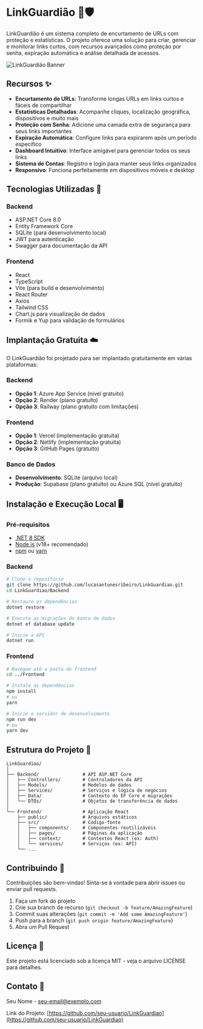 # LinkGuardião 🔗🛡️

LinkGuardião é um sistema completo de encurtamento de URLs com proteção e estatísticas. O projeto oferece uma solução para criar, gerenciar e monitorar links curtos, com recursos avançados como proteção por senha, expiração automática e análise detalhada de acessos.

![LinkGuardião Banner](https://via.placeholder.com/1200x300/4f6eff/FFFFFF?text=LinkGuardi%C3%A3o)

## Recursos ✨

- **Encurtamento de URLs**: Transforme longas URLs em links curtos e fáceis de compartilhar
- **Estatísticas Detalhadas**: Acompanhe cliques, localização geográfica, dispositivos e muito mais
- **Proteção com Senha**: Adicione uma camada extra de segurança para seus links importantes
- **Expiração Automática**: Configure links para expirarem após um período específico
- **Dashboard Intuitivo**: Interface amigável para gerenciar todos os seus links
- **Sistema de Contas**: Registro e login para manter seus links organizados
- **Responsivo**: Funciona perfeitamente em dispositivos móveis e desktop

## Tecnologias Utilizadas 🚀

### Backend
- ASP.NET Core 8.0
- Entity Framework Core
- SQLite (para desenvolvimento local)
- JWT para autenticação
- Swagger para documentação da API

### Frontend
- React
- TypeScript
- Vite (para build e desenvolvimento)
- React Router
- Axios
- Tailwind CSS
- Chart.js para visualização de dados
- Formik e Yup para validação de formulários

## Implantação Gratuita ☁️

O LinkGuardião foi projetado para ser implantado gratuitamente em várias plataformas:

### Backend
- **Opção 1**: Azure App Service (nível gratuito)
- **Opção 2**: Render (plano gratuito)
- **Opção 3**: Railway (plano gratuito com limitações)

### Frontend
- **Opção 1**: Vercel (implementação gratuita)
- **Opção 2**: Netlify (implementação gratuita)
- **Opção 3**: GitHub Pages (gratuito)

### Banco de Dados
- **Desenvolvimento**: SQLite (arquivo local)
- **Produção**: Supabase (plano gratuito) ou Azure SQL (nível gratuito)

## Instalação e Execução Local 🖥️

### Pré-requisitos
- [.NET 8 SDK](https://dotnet.microsoft.com/download)
- [Node.js](https://nodejs.org/) (v18+ recomendado)
- [npm](https://www.npmjs.com/) ou [yarn](https://yarnpkg.com/)

### Backend
```bash
# Clone o repositório
git clone https://github.com/lucasantunesribeiro/LinkGuardiao.git
cd LinkGuardiao/Backend

# Restaure as dependências
dotnet restore

# Execute as migrações do banco de dados
dotnet ef database update

# Inicie a API
dotnet run
```

### Frontend
```bash
# Navegue até a pasta do frontend
cd ../Frontend

# Instale as dependências
npm install
# ou
yarn

# Inicie o servidor de desenvolvimento
npm run dev
# ou
yarn dev
```

## Estrutura do Projeto 📁

```
LinkGuardiao/
│
├── Backend/                # API ASP.NET Core
│   ├── Controllers/        # Controladores da API
│   ├── Models/             # Modelos de dados
│   ├── Services/           # Serviços e lógica de negócios
│   ├── Data/               # Contexto do EF Core e migrações
│   └── DTOs/               # Objetos de transferência de dados
│
└── Frontend/               # Aplicação React
    ├── public/             # Arquivos estáticos
    ├── src/                # Código-fonte
    │   ├── components/     # Componentes reutilizáveis
    │   ├── pages/          # Páginas da aplicação
    │   ├── context/        # Contextos React (ex: Auth)
    │   └── services/       # Serviços (ex: API)
    └── ...
```

## Contribuindo 🤝

Contribuições são bem-vindas! Sinta-se à vontade para abrir issues ou enviar pull requests.

1. Faça um fork do projeto
2. Crie sua branch de recurso (`git checkout -b feature/AmazingFeature`)
3. Commit suas alterações (`git commit -m 'Add some AmazingFeature'`)
4. Push para a branch (`git push origin feature/AmazingFeature`)
5. Abra um Pull Request

## Licença 📝

Este projeto está licenciado sob a licença MIT - veja o arquivo LICENSE para detalhes.

## Contato 📧

Seu Nome - [seu-email@exemplo.com](mailto:seu-email@exemplo.com)

Link do Projeto: [https://github.com/seu-usuario/LinkGuardiao](https://github.com/seu-usuario/LinkGuardiao)